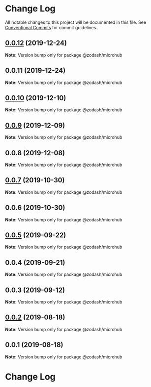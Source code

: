 # Change Log

All notable changes to this project will be documented in this file.
See [Conventional Commits](https://conventionalcommits.org) for commit guidelines.

## [0.0.12](https://github.com/zcorky/zodash/compare/@zodash/microhub@0.0.11...@zodash/microhub@0.0.12) (2019-12-24)

**Note:** Version bump only for package @zodash/microhub





## 0.0.11 (2019-12-24)

**Note:** Version bump only for package @zodash/microhub





## [0.0.10](https://github.com/zcorky/zodash/compare/@zodash/microhub@0.0.9...@zodash/microhub@0.0.10) (2019-12-10)

**Note:** Version bump only for package @zodash/microhub





## [0.0.9](https://github.com/zcorky/zodash/compare/@zodash/microhub@0.0.8...@zodash/microhub@0.0.9) (2019-12-09)

**Note:** Version bump only for package @zodash/microhub





## 0.0.8 (2019-12-08)

**Note:** Version bump only for package @zodash/microhub





## [0.0.7](https://github.com/zcorky/zodash/compare/@zodash/microhub@0.0.6...@zodash/microhub@0.0.7) (2019-10-30)

**Note:** Version bump only for package @zodash/microhub





## 0.0.6 (2019-10-30)

**Note:** Version bump only for package @zodash/microhub





## [0.0.5](https://github.com/zcorky/zodash/compare/@zodash/microhub@0.0.4...@zodash/microhub@0.0.5) (2019-09-22)

**Note:** Version bump only for package @zodash/microhub





## 0.0.4 (2019-09-21)

**Note:** Version bump only for package @zodash/microhub





## 0.0.3 (2019-09-12)

**Note:** Version bump only for package @zodash/microhub





## [0.0.2](https://github.com/zcorky/zodash/compare/@zodash/microhub@0.0.1...@zodash/microhub@0.0.2) (2019-08-18)

**Note:** Version bump only for package @zodash/microhub





## 0.0.1 (2019-08-18)

**Note:** Version bump only for package @zodash/microhub





# Change Log
